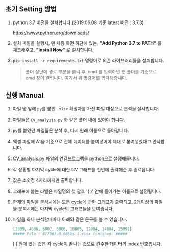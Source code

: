 ## 초기 Setting 방법

1. python 3.7 버전을 설치합니다.(2019.06.08 기준 latest 버전 : 3.7.3)

   https://www.python.org/downloads/ 

2. 설치 파일을 실행시, 맨 처음 화면 하단에 있는, **"Add Python 3.7 to PATH"** 를 체크해주고, **"Install Now"** 로 설치합니다.

3. `pip install -r requirements.txt` 명령어로 의존 라이브러리들을 설치합니다.

   > 폴더 상단에 경로 부분을 클릭 후, cmd 를 입력하면 현 폴더를 기준으로 cmd 창이 열립니다. 여기서 위 명령어를 입력해줍니다.



## 실행 Manual

1. 파일 명 앞에 `py`를 붙인 `.xlsx` 확장자를 가진 파일 대상으로 분석을 실시합니다.

2. 파일들은 `CV_analysis.py` 와 같은 폴더 내에 있어야 합니다.

3. `py`를 붙였던 파일들은 분석 후, 다시 원래 이름으로 돌아갑니다.

4. 엑셀 파일에 A1을 기준으로 전체 데이터를 붙여넣어야 제대로 붙여넣었다고 인식합니다.

5. CV_analysis.py 파일의 연결프로그램을 python으로 설정해줍니다.

6. 각 상황별 마지막 cycle에 대한 CV 그래프를 한번에 출력해준 후 종료됩니다.

7. 값은 소숫점 4자리까지만 출력합니다.

8. 그래프에 붙는 라벨은 파일명의 첫 괄호 '( )' 안에 들어가는 이름으로 설정됩니다.

9. 한개의 파일을 분석시에는 모든 cycle에 관한 그래프가 출력되고, 2개이상의 파일을 분석시에는 마지막 cycle의 그래프들을 보여줍니다.

10. 파일을 하나 분석할때마다 아래와 같은 문구를 볼 수 있습니다.

    ```python
    [2009, 4008, 6007, 8006, 10005, 12004, 14004, 15991]
    ##### File : B(700)-0.005Vs-1.xlsx finished. #####
    ```

    [ ] 안에 있는 것은 각 cycle이 끝나는 것으로 간주한 데이터의 index 번호입니다.